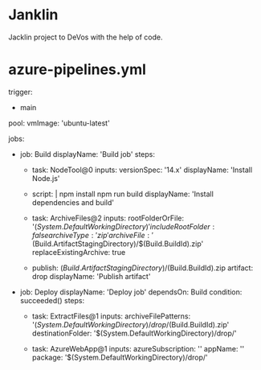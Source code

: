 # Janklin
Jacklin project to DeVos with the help of  code.
# azure-pipelines.yml

trigger:
- main

pool:
  vmImage: 'ubuntu-latest'

jobs:
- job: Build
  displayName: 'Build job'
  steps:
  - task: NodeTool@0
    inputs:
      versionSpec: '14.x'
    displayName: 'Install Node.js'

  - script: |
      npm install
      npm run build
    displayName: 'Install dependencies and build'

  - task: ArchiveFiles@2
    inputs:
      rootFolderOrFile: '$(System.DefaultWorkingDirectory)'
      includeRootFolder: false
      archiveType: 'zip'
      archiveFile: '$(Build.ArtifactStagingDirectory)/$(Build.BuildId).zip'
      replaceExistingArchive: true

  - publish: $(Build.ArtifactStagingDirectory)/$(Build.BuildId).zip
    artifact: drop
    displayName: 'Publish artifact'

- job: Deploy
  displayName: 'Deploy job'
  dependsOn: Build
  condition: succeeded()
  steps:
  - task: ExtractFiles@1
    inputs:
      archiveFilePatterns: '$(System.DefaultWorkingDirectory)/drop/$(Build.BuildId).zip'
      destinationFolder: '$(System.DefaultWorkingDirectory)/drop/'

  - task: AzureWebApp@1
    inputs:
      azureSubscription: '<YourAzureSubscriptionServiceConnection>'
      appName: '<YourAzureWebAppName>'
      package: '$(System.DefaultWorkingDirectory)/drop/'


